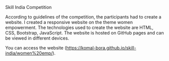 Skill India Competition

According to guidelines of the competition, the participants had to create a website.
I created a responsive website on the theme women empowerment. 
The technologies used to create the website are HTML, CSS, Bootstrap, JavaScript. 
The website is hosted on GitHub pages and can be viewed in different devices. 

You can access the website (https://komal-bora.github.io/skill-india/women%20emp/).
